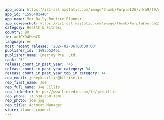 ```yaml
---
app_icon: https://is1-ssl.mzstatic.com/image/thumb/Purple126/v4/a9/f9/cb/a9f9cbfe-bed1-9bc3-bead-7afa8cd50019/AppIcon-0-0-1x_U007emarketing-0-7-0-85-220.png/1024x1024bb.png
app_id: '1596403446'
app_name: Me+ Daily Routine Planner
app_screenshot: https://is1-ssl.mzstatic.com/image/thumb/PurpleSource126/v4/6f/a6/de/6fa6de37-17d0-8163-2252-41ab1d3a3085/36d80e55-1b43-4f15-8a86-b2f9c0176b43__U957f_U5c4f.png/1242x2688bb.png
category: Health & Fitness
country: BR
id: aqfCX94HwnCD
language: en
most_recent_release: '2024-02-06T00:00:00'
publisher_id: '1693552461'
publisher_name: Enerjoy Pte. Ltd.
rank: '3'
release_count_in_past_year: '45'
release_count_in_past_year_category: 34
release_count_in_past_year_top_in_category: 34
rep_email: joseph.cillis@bitrise.io
rep_first_name: Joe
rep_full_name: Joe Cillis
rep_linkedin: https://www.linkedin.com/in/joecillis
rep_phone: +1 518-258-1902
rep_photo: joe.jpg
rep_title: Account Manager
store: itunes_connect
---
```

